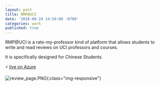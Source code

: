 ```yaml
---
layout: post
title: RMP@UCI
date: '2018-09-24 14:59:09 -0700'
categories: work
published: true
---
```


RMP@UCI is a rate-my-professor kind of platform that allows students to write and read reviews on UCI professors and courses.

It is specifically designed for Chinese Students.

:zap: [live on Azure](http://13.66.192.54/rmp_uci/)

![review_page.PNG]({{site.baseurl}}/assets/img/review_page.PNG){:class="img-responsive"}
